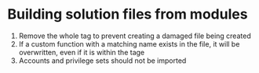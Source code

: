# Building solution files from modules
1. Remove the whole <FileAccessCatalog> tag to prevent creating a damaged file being created
1. If a custom function with a matching name exists in the file, it will be overwritten, even if it is within the <AddAction> tage
1. Accounts and privilege sets should not be imported

